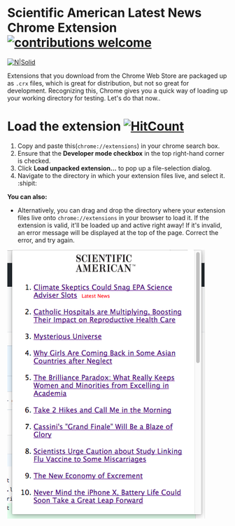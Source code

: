 # Scientific American Latest News Chrome Extension [![contributions welcome](https://img.shields.io/badge/contributions-welcome-brightgreen.svg?style=flat)](https://github.com/dwyl/esta/issues)




[![N|Solid](http://www.immunomix.com/wp-content/uploads/2017/06/Scientific-American-Logo.png)](https://nodesource.com/products/nsolid)


Extensions that you download from the Chrome Web Store are packaged up as ```.crx``` files, which is great for distribution, but not so great for development. Recognizing this, Chrome gives you a quick way of loading up your working directory for testing. Let's do that now..

# Load the extension [![HitCount](http://hits.dwyl.io/jose-27/SC-latest-News.svg)](http://hits.dwyl.io/jose-27/SC-latest-News)

  1. Copy and paste this(`chrome://extensions`) in your chrome search box.
  2. Ensure that the **Developer mode checkbox** in the top right-hand corner is checked.
  3. Click **Load unpacked extension…** to pop up a file-selection dialog.
  4. Navigate to the directory in which your extension files live, and select it. :shipit:
  
**You can also:**
  - Alternatively, you can drag and drop the directory where your extension files live onto `chrome://extensions` in your browser to load it. If the extension is valid, it'll be loaded up and active right away! If it's invalid, an error message will be displayed at the top of the page. Correct the error, and try again.

![Alt text](/img/sciam.png?raw=true "Optional Title")
